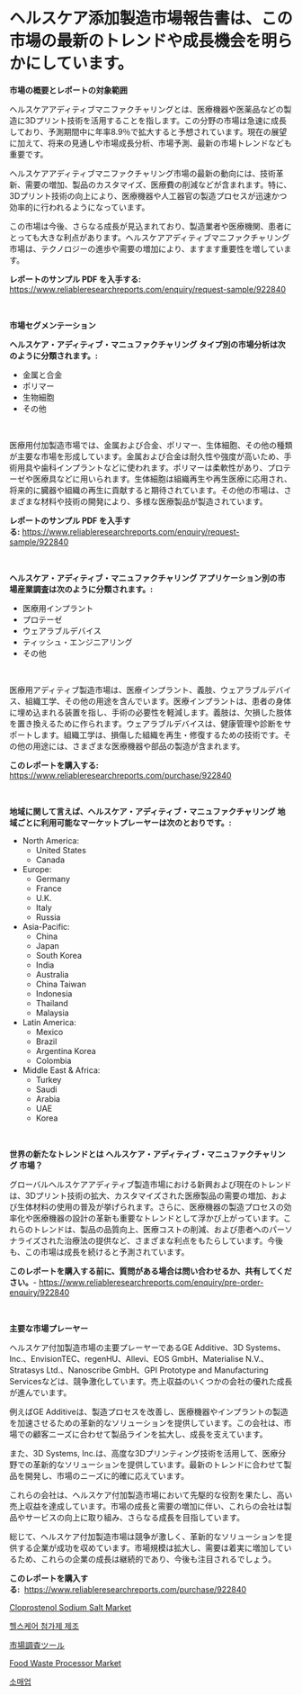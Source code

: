 <p><h1>ヘルスケア添加製造市場報告書は、この市場の最新のトレンドや成長機会を明らかにしています。</h1></p><p><strong>市場の概要とレポートの対象範囲</strong></p>
<p><p>ヘルスケアアディティブマニファクチャリングとは、医療機器や医薬品などの製造に3Dプリント技術を活用することを指します。この分野の市場は急速に成長しており、予測期間中に年率8.9％で拡大すると予想されています。現在の展望に加えて、将来の見通しや市場成長分析、市場予測、最新の市場トレンドなども重要です。</p><p>ヘルスケアアディティブマニファクチャリング市場の最新の動向には、技術革新、需要の増加、製品のカスタマイズ、医療費の削減などが含まれます。特に、3Dプリント技術の向上により、医療機器や人工器官の製造プロセスが迅速かつ効率的に行われるようになっています。</p><p>この市場は今後、さらなる成長が見込まれており、製造業者や医療機関、患者にとっても大きな利点があります。ヘルスケアアディティブマニファクチャリング市場は、テクノロジーの進歩や需要の増加により、ますます重要性を増しています。</p></p>
<p><strong>レポートのサンプル PDF を入手する:</strong> <a href="https://www.reliableresearchreports.com/enquiry/request-sample/922840">https://www.reliableresearchreports.com/enquiry/request-sample/922840</a></p>
<p>&nbsp;</p>
<p><strong>市場セグメンテーション</strong></p>
<p><strong>ヘルスケア・アディティブ・マニュファクチャリング タイプ別の市場分析は次のように分類されます。:</strong></p>
<p><ul><li>金属と合金</li><li>ポリマー</li><li>生物細胞</li><li>その他</li></ul></p>
<p>&nbsp;</p>
<p><p>医療用付加製造市場では、金属および合金、ポリマー、生体細胞、その他の種類が主要な市場を形成しています。金属および合金は耐久性や強度が高いため、手術用具や歯科インプラントなどに使われます。ポリマーは柔軟性があり、プロテーゼや医療具などに用いられます。生体細胞は組織再生や再生医療に応用され、将来的に臓器や組織の再生に貢献すると期待されています。その他の市場は、さまざまな材料や技術の開発により、多様な医療製品が製造されています。</p></p>
<p><strong>レポートのサンプル PDF を入手する:</strong>&nbsp;<a href="https://www.reliableresearchreports.com/enquiry/request-sample/922840">https://www.reliableresearchreports.com/enquiry/request-sample/922840</a></p>
<p>&nbsp;</p>
<p><strong> ヘルスケア・アディティブ・マニュファクチャリング アプリケーション別の市場産業調査は次のように分類されます。:</strong></p>
<p><ul><li>医療用インプラント</li><li>プロテーゼ</li><li>ウェアラブルデバイス</li><li>ティッシュ・エンジニアリング</li><li>その他</li></ul></p>
<p>&nbsp;</p>
<p><p>医療用アディティブ製造市場は、医療インプラント、義肢、ウェアラブルデバイス、組織工学、その他の用途を含んでいます。医療インプラントは、患者の身体に埋め込まれる装置を指し、手術の必要性を軽減します。義肢は、欠損した肢体を置き換えるために作られます。ウェアラブルデバイスは、健康管理や診断をサポートします。組織工学は、損傷した組織を再生・修復するための技術です。その他の用途には、さまざまな医療機器や部品の製造が含まれます。</p></p>
<p><strong>このレポートを購入する:</strong>&nbsp; <a href="https://www.reliableresearchreports.com/purchase/922840">https://www.reliableresearchreports.com/purchase/922840</a></p>
<p>&nbsp;</p>
<p><strong>地域に関して言えば、ヘルスケア・アディティブ・マニュファクチャリング 地域ごとに利用可能なマーケットプレーヤーは次のとおりです。:</strong></p>
<p><ul>
    <li>
        North America:
        <ul>
            <li>United States</li>
            <li>Canada</li>
        </ul>
    </li>
    <li>
        Europe:
        <ul>
            <li>Germany</li>
            <li>France</li>
            <li>U.K.</li>
            <li>Italy</li>
            <li>Russia</li>
        </ul>
    </li>
    <li>
        Asia-Pacific:
        <ul>
            <li>China</li>
            <li>Japan</li>
            <li>South Korea</li>
            <li>India</li>
            <li>Australia</li>
            <li>China Taiwan</li>
            <li>Indonesia</li>
            <li>Thailand</li>
            <li>Malaysia</li>
        </ul>
    </li>
    <li>
        Latin America:
        <ul>
            <li>Mexico</li>
            <li>Brazil</li>
            <li>Argentina Korea</li>
            <li>Colombia</li>
        </ul>
    </li>
    <li>
        Middle East & Africa:
        <ul>
            <li>Turkey</li>
            <li>Saudi</li>
            <li>Arabia</li>
            <li>UAE</li>
            <li>Korea</li>
        </ul>
    </li>
    </ul></p>
<p>&nbsp;</p>
<p><strong>世界の新たなトレンドとは ヘルスケア・アディティブ・マニュファクチャリング 市場？</strong></p>
<p><p>グローバルヘルスケアアディティブ製造市場における新興および現在のトレンドは、3Dプリント技術の拡大、カスタマイズされた医療製品の需要の増加、および生体材料の使用の普及が挙げられます。さらに、医療機器の製造プロセスの効率化や医療機器の設計の革新も重要なトレンドとして浮かび上がっています。これらのトレンドは、製品の品質向上、医療コストの削減、および患者へのパーソナライズされた治療法の提供など、さまざまな利点をもたらしています。今後も、この市場は成長を続けると予測されています。</p></p>
<p><strong>このレポートを購入する前に、質問がある場合は問い合わせるか、共有してください。</strong>- <a href="https://www.reliableresearchreports.com/enquiry/pre-order-enquiry/922840">https://www.reliableresearchreports.com/enquiry/pre-order-enquiry/922840</a></p>
<p>&nbsp;</p>
<p><strong>主要な市場プレーヤー</strong></p>
<p><p>ヘルスケア付加製造市場の主要プレーヤーであるGE Additive、3D Systems、Inc.、EnvisionTEC、regenHU、Allevi、EOS GmbH、Materialise N.V.、Stratasys Ltd.、Nanoscribe GmbH、GPI Prototype and Manufacturing Servicesなどは、競争激化しています。売上収益のいくつかの会社の優れた成長が進んでいます。</p><p>例えばGE Additiveは、製造プロセスを改善し、医療機器やインプラントの製造を加速させるための革新的なソリューションを提供しています。この会社は、市場での顧客ニーズに合わせて製品ラインを拡大し、成長を支えています。</p><p>また、3D Systems, Inc.は、高度な3Dプリンティング技術を活用して、医療分野での革新的なソリューションを提供しています。最新のトレンドに合わせて製品を開発し、市場のニーズに的確に応えています。</p><p>これらの会社は、ヘルスケア付加製造市場において先駆的な役割を果たし、高い売上収益を達成しています。市場の成長と需要の増加に伴い、これらの会社は製品やサービスの向上に取り組み、さらなる成長を目指しています。</p><p>総じて、ヘルスケア付加製造市場は競争が激しく、革新的なソリューションを提供する企業が成功を収めています。市場規模は拡大し、需要は着実に増加しているため、これらの企業の成長は継続的であり、今後も注目されるでしょう。</p></p>
<p><strong>このレポートを購入する:</strong>&nbsp;&nbsp;<a href="https://www.reliableresearchreports.com/purchase/922840">https://www.reliableresearchreports.com/purchase/922840</a></p>
<p><p><a href="https://github.com/FassouRP/Market-Research-Report-List-3/blob/main/cloprostenol-sodium-salt-market.md">Cloprostenol Sodium Salt Market</a></p><p><a href="https://github.com/sougarounis/Market-Research-Report-List-2/blob/main/3942008182548.md">헬스케어 첨가제 제조</a></p><p><a href="https://github.com/mohamedbakry57/Market-Research-Report-List-2/blob/main/3517702182551.md">市場調査ツール</a></p><p><a href="https://issuu.com/reportprime-2/docs/food-waste-processor-market-size-2030.pptx">Food Waste Processor Market</a></p><p><a href="https://github.com/laholand/Market-Research-Report-List-2/blob/main/4946651182547.md">소매업</a></p></p>